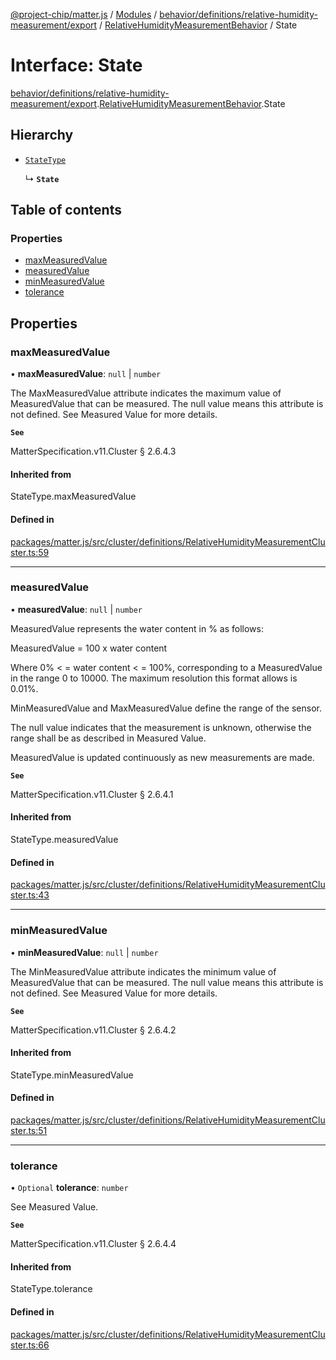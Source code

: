 [@project-chip/matter.js](../README.md) / [Modules](../modules.md) / [behavior/definitions/relative-humidity-measurement/export](../modules/behavior_definitions_relative_humidity_measurement_export.md) / [RelativeHumidityMeasurementBehavior](../modules/behavior_definitions_relative_humidity_measurement_export.RelativeHumidityMeasurementBehavior.md) / State

# Interface: State

[behavior/definitions/relative-humidity-measurement/export](../modules/behavior_definitions_relative_humidity_measurement_export.md).[RelativeHumidityMeasurementBehavior](../modules/behavior_definitions_relative_humidity_measurement_export.RelativeHumidityMeasurementBehavior.md).State

## Hierarchy

- [`StateType`](../modules/behavior_definitions_relative_humidity_measurement_export._internal_.md#statetype)

  ↳ **`State`**

## Table of contents

### Properties

- [maxMeasuredValue](behavior_definitions_relative_humidity_measurement_export.RelativeHumidityMeasurementBehavior.State.md#maxmeasuredvalue)
- [measuredValue](behavior_definitions_relative_humidity_measurement_export.RelativeHumidityMeasurementBehavior.State.md#measuredvalue)
- [minMeasuredValue](behavior_definitions_relative_humidity_measurement_export.RelativeHumidityMeasurementBehavior.State.md#minmeasuredvalue)
- [tolerance](behavior_definitions_relative_humidity_measurement_export.RelativeHumidityMeasurementBehavior.State.md#tolerance)

## Properties

### maxMeasuredValue

• **maxMeasuredValue**: ``null`` \| `number`

The MaxMeasuredValue attribute indicates the maximum value of MeasuredValue that can be measured. The
null value means this attribute is not defined. See Measured Value for more details.

**`See`**

MatterSpecification.v11.Cluster § 2.6.4.3

#### Inherited from

StateType.maxMeasuredValue

#### Defined in

[packages/matter.js/src/cluster/definitions/RelativeHumidityMeasurementCluster.ts:59](https://github.com/project-chip/matter.js/blob/2d9f2165d2672864fda3496a6d0d5f93597f82c6/packages/matter.js/src/cluster/definitions/RelativeHumidityMeasurementCluster.ts#L59)

___

### measuredValue

• **measuredValue**: ``null`` \| `number`

MeasuredValue represents the water content in % as follows:

MeasuredValue = 100 x water content

Where 0% < = water content < = 100%, corresponding to a MeasuredValue in the range 0 to 10000. The
maximum resolution this format allows is 0.01%.

MinMeasuredValue and MaxMeasuredValue define the range of the sensor.

The null value indicates that the measurement is unknown, otherwise the range shall be as described in
Measured Value.

MeasuredValue is updated continuously as new measurements are made.

**`See`**

MatterSpecification.v11.Cluster § 2.6.4.1

#### Inherited from

StateType.measuredValue

#### Defined in

[packages/matter.js/src/cluster/definitions/RelativeHumidityMeasurementCluster.ts:43](https://github.com/project-chip/matter.js/blob/2d9f2165d2672864fda3496a6d0d5f93597f82c6/packages/matter.js/src/cluster/definitions/RelativeHumidityMeasurementCluster.ts#L43)

___

### minMeasuredValue

• **minMeasuredValue**: ``null`` \| `number`

The MinMeasuredValue attribute indicates the minimum value of MeasuredValue that can be measured. The
null value means this attribute is not defined. See Measured Value for more details.

**`See`**

MatterSpecification.v11.Cluster § 2.6.4.2

#### Inherited from

StateType.minMeasuredValue

#### Defined in

[packages/matter.js/src/cluster/definitions/RelativeHumidityMeasurementCluster.ts:51](https://github.com/project-chip/matter.js/blob/2d9f2165d2672864fda3496a6d0d5f93597f82c6/packages/matter.js/src/cluster/definitions/RelativeHumidityMeasurementCluster.ts#L51)

___

### tolerance

• `Optional` **tolerance**: `number`

See Measured Value.

**`See`**

MatterSpecification.v11.Cluster § 2.6.4.4

#### Inherited from

StateType.tolerance

#### Defined in

[packages/matter.js/src/cluster/definitions/RelativeHumidityMeasurementCluster.ts:66](https://github.com/project-chip/matter.js/blob/2d9f2165d2672864fda3496a6d0d5f93597f82c6/packages/matter.js/src/cluster/definitions/RelativeHumidityMeasurementCluster.ts#L66)
